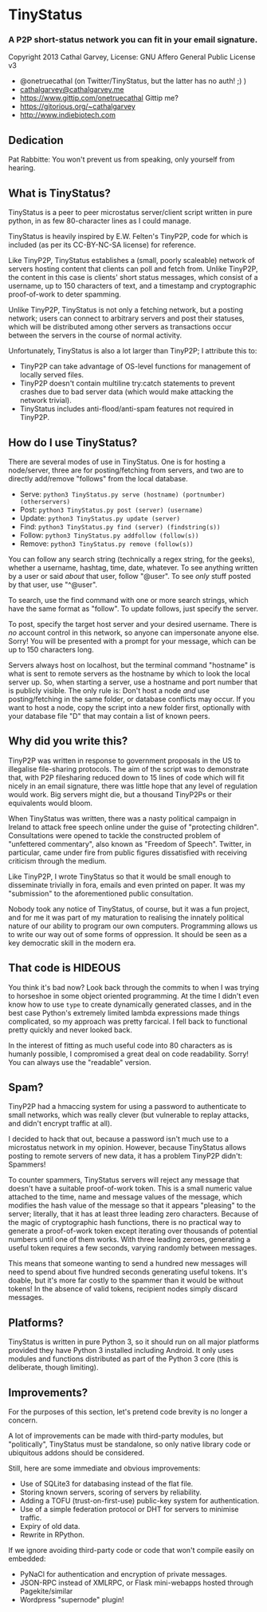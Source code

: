 # TinyStatus
### A P2P short-status network you can fit in your email signature.
Copyright 2013 Cathal Garvey, License: GNU Affero General Public License v3

* @onetruecathal (on Twitter/TinyStatus, but the latter has no auth! ;) )
* cathalgarvey@cathalgarvey.me
* https://www.gittip.com/onetruecathal Gittip me?
* https://gitorious.org/~cathalgarvey
* http://www.indiebiotech.com

## Dedication
Pat Rabbitte: You won't prevent us from speaking, only yourself from hearing.

## What is TinyStatus?
TinyStatus is a peer to peer microstatus server/client script written in pure
python, in as few 80-character lines as I could manage.

TinyStatus is heavily inspired by E.W. Felten's TinyP2P, code for which is
included (as per its CC-BY-NC-SA license) for reference.

Like TinyP2P, TinyStatus establishes a (small, poorly scaleable) network of
servers hosting content that clients can poll and fetch from. Unlike TinyP2P,
the content in this case is clients' short status messages, which consist of a
username, up to 150 characters of text, and a timestamp and cryptographic
proof-of-work to deter spamming.

Unlike TinyP2P, TinyStatus is not only a fetching network, but a posting
network; users can connect to arbitrary servers and post their statuses, which
will be distributed among other servers as transactions occur between the
servers in the course of normal activity.

Unfortunately, TinyStatus is also a lot larger than TinyP2P; I attribute this to:
* TinyP2P can take advantage of OS-level functions for management of
  locally served files.
* TinyP2P doesn't contain multiline try:catch statements to prevent crashes due
  to bad server data (which would make attacking the network trivial).
* TinyStatus includes anti-flood/anti-spam features not required in TinyP2P.

## How do I use TinyStatus?
There are several modes of use in TinyStatus. One is for hosting a node/server,
three are for posting/fetching from servers, and two are to directly add/remove
"follows" from the local database.

* Serve:  `python3 TinyStatus.py serve (hostname) (portnumber) (otherservers)`
* Post:   `python3 TinyStatus.py post (server) (username)`
* Update: `python3 TinyStatus.py update (server)`
* Find:   `python3 TinyStatus.py find (server) (findstring(s))`
* Follow: `python3 TinyStatus.py addfollow (follow(s))`
* Remove: `python3 TinyStatus.py remove (follow(s))`

You can follow any search string (technically a regex string, for the geeks),
whether a username, hashtag, time, date, whatever. To see anything written by a
user or said *about* that user, follow "@user". To see *only* stuff posted by that
user, use "^@user".

To search, use the find command with one or more search strings, which have the
same format as "follow". To update follows, just specify the server.

To post, specify the target host server and your desired username. There is *no*
account control in this network, so anyone can impersonate anyone else. Sorry!
You will be presented with a prompt for your message, which can be up to 150
characters long.

Servers always host on localhost, but the terminal command "hostname" is what is
sent to remote servers as the hostname by which to look the local server up. So,
when starting a server, use a hostname and port number that is publicly visible.
The only rule is: Don't host a node *and* use posting/fetching in the same
folder, or database conflicts may occur. If you want to host a node, copy the
script into a new folder first, optionally with your database file "D" that may
contain a list of known peers.

## Why did you write this?
TinyP2P was written in response to government proposals in the US to illegalise
file-sharing protocols. The aim of the script was to demonstrate that, with P2P
filesharing reduced down to 15 lines of code which will fit nicely in an email
signature, there was little hope that any level of regulation would work. Big
servers might die, but a thousand TinyP2Ps or their equivalents would bloom.

When TinyStatus was written, there was a nasty political campaign in Ireland to
attack free speech online under the guise of "protecting children". Consultations
were opened to tackle the constructed problem of "unfettered commentary", also
known as "Freedom of Speech". Twitter, in particular, came under fire from public
figures dissatisfied with receiving criticism through the medium.

Like TinyP2P, I wrote TinyStatus so that it would be small enough to disseminate
trivially in fora, emails and even printed on paper. It was my "submission"
to the aforementioned public consultation.

Nobody took any notice of TinyStatus, of course, but it was a fun project, and
for me it was part of my maturation to realising the innately political nature
of our ability to program our own computers. Programming allows us to write our way
out of some forms of oppression. It should be seen as a key democratic skill in
the modern era.

## That code is HIDEOUS
You think it's bad now? Look back through the commits to when I was trying to
horseshoe in some object oriented programming. At the time I didn't even know
how to use `type` to create dynamically generated classes, and in the best case
Python's extremely limited lambda expressions made things complicated, so my
approach was pretty farcical. I fell back to functional pretty quickly and never
looked back.

In the interest of fitting as much useful code into 80 characters as is
humanly possible, I compromised a great deal on code readability. Sorry!
You can always use the "readable" version.

## Spam?
TinyP2P had a hmaccing system for using a password to authenticate to
small networks, which was really clever (but vulnerable to replay attacks,
and didn't encrypt traffic at all).

I decided to hack that out, because a password isn't much use to a microstatus
network in my opinion. However, because TinyStatus allows posting to remote
servers of new data, it has a problem TinyP2P didn't: Spammers!

To counter spammers, TinyStatus servers will reject any message that doesn't
have a suitable proof-of-work token. This is a small numeric value attached to
the time, name and message values of the message, which modifies the hash value
of the message so that it appears "pleasing" to the server; literally, that it
has at least three leading zero characters. Because of the magic of
cryptographic hash functions, there is no practical way to generate a
proof-of-work token except iterating over thousands of potential numbers until
one of them works. With three leading zeroes, generating a useful token requires
a few seconds, varying randomly between messages.

This means that someone wanting to send a hundred new messages will need to
spend about five hundred seconds generating useful tokens. It's doable, but it's
more far costly to the spammer than it would be without tokens! In the absence
of valid tokens, recipient nodes simply discard messages.

## Platforms?
TinyStatus is written in pure Python 3, so it should run on all major platforms
provided they have Python 3 installed including Android. It only uses modules
and functions distributed as part of the Python 3 core (this is deliberate, though
limiting).

## Improvements?
For the purposes of this section, let's pretend code brevity is no longer a concern.

A lot of improvements can be made with third-party modules, but "politically",
TinyStatus must be standalone, so only native library code or ubiquitous addons
should be considered.

Still, here are some immediate and obvious improvements:

* Use of SQLite3 for databasing instead of the flat file.
* Storing known servers, scoring of servers by reliability.
* Adding a TOFU (trust-on-first-use) public-key system for authentication.
* Use of a simple federation protocol or DHT for servers to minimise traffic.
* Expiry of old data.
* Rewrite in RPython.

If we ignore avoiding third-party code or code that won't compile easily on embedded:

* PyNaCl for authentication and encryption of private messages.
* JSON-RPC instead of XMLRPC, or Flask mini-webapps hosted through Pagekite/similar
* Wordpress "supernode" plugin!

